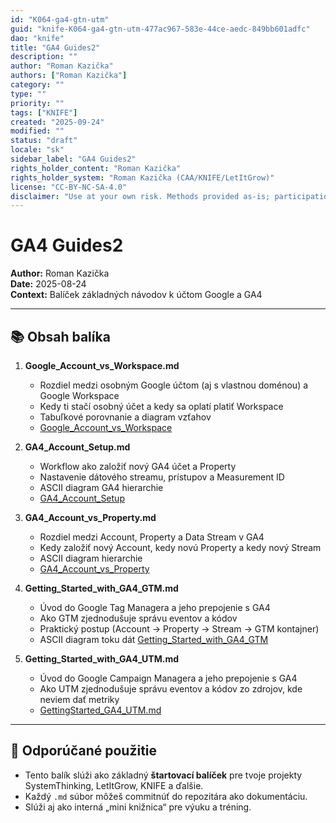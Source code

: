 ```yaml
---
id: "K064-ga4-gtn-utm"
guid: "knife-K064-ga4-gtn-utm-477ac967-583e-44ce-aedc-849bb601adfc"
dao: "knife"
title: "GA4 Guides2"
description: ""
author: "Roman Kazička"
authors: ["Roman Kazička"]
category: ""
type: ""
priority: ""
tags: ["KNIFE"]
created: "2025-09-24"
modified: ""
status: "draft"
locale: "sk"
sidebar_label: "GA4 Guides2"
rights_holder_content: "Roman Kazička"
rights_holder_system: "Roman Kazička (CAA/KNIFE/LetItGrow)"
license: "CC-BY-NC-SA-4.0"
disclaimer: "Use at your own risk. Methods provided as-is; participation is voluntary and context-aware."
---
```

# GA4 Guides2

**Author:** Roman Kazička  
**Date:** 2025-08-24  
**Context:** Balíček základných návodov k účtom Google a GA4

---

## 📚 Obsah balíka

1. **Google_Account_vs_Workspace.md**  
   - Rozdiel medzi osobným Google účtom (aj s vlastnou doménou) a Google Workspace  
   - Kedy ti stačí osobný účet a kedy sa oplatí platiť Workspace  
   - Tabuľkové porovnanie a diagram vzťahov
   -  [Google_Account_vs_Workspace](./Google_Account_vs_Workspace.md)

2. **GA4_Account_Setup.md**  
   - Workflow ako založiť nový GA4 účet a Property  
   - Nastavenie dátového streamu, prístupov a Measurement ID  
   - ASCII diagram GA4 hierarchie
   -  [GA4_Account_Setup](./GA4_Account_Setup.md)
 
  

3. **GA4_Account_vs_Property.md**  
   - Rozdiel medzi Account, Property a Data Stream v GA4  
   - Kedy založiť nový Account, kedy novú Property a kedy nový Stream  
   - ASCII diagram hierarchie
   - [GA4_Account_vs_Property](./GA4_Account_vs_Property.md)


4. **Getting_Started_with_GA4_GTM.md**  
   - Úvod do Google Tag Managera a jeho prepojenie s GA4  
   - Ako GTM zjednodušuje správu eventov a kódov  
   - Praktický postup (Account → Property → Stream → GTM kontajner)  
   - ASCII diagram toku dát
[Getting_Started_with_GA4_GTM](./Getting_Started_with_GA4_GTM.md)


5. **Getting_Started_with_GA4_UTM.md**  
   - Úvod do Google Campaign Managera a jeho prepojenie s GA4  
   - Ako UTM zjednodušuje správu eventov a kódov zo zdrojov, kde neviem dať metriky  
   - [GettingStarted_GA4_UTM.md](./GettingStarted_GA4_UTM.md)


---

## 🎯 Odporúčané použitie
- Tento balík slúži ako základný **štartovací balíček** pre tvoje projekty SystemThinking, LetItGrow, KNIFE a ďalšie.  
- Každý `.md` súbor môžeš commitnúť do repozitára ako dokumentáciu.  
- Slúži aj ako interná „mini knižnica“ pre výuku a tréning.

